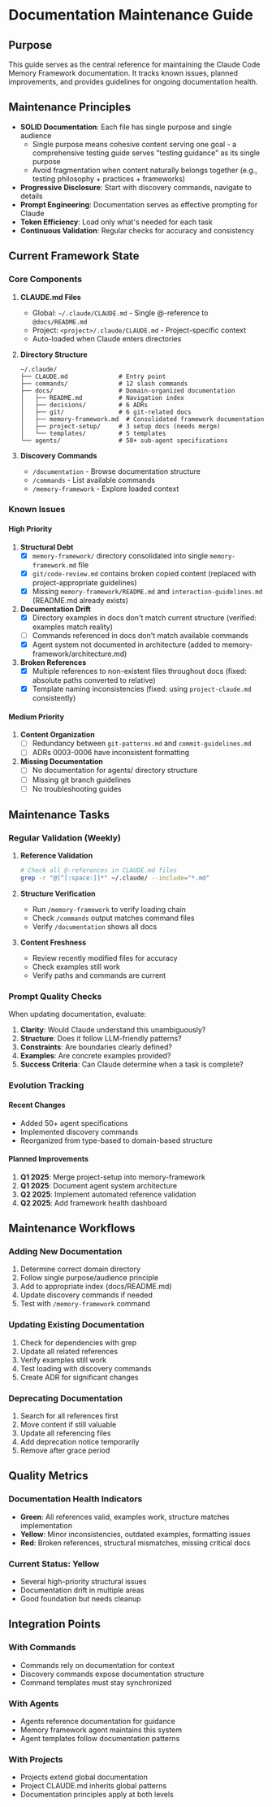 # Documentation Maintenance Guide

## Purpose

This guide serves as the central reference for maintaining the Claude Code Memory Framework documentation. It tracks known issues, planned improvements, and provides guidelines for ongoing documentation health.

## Maintenance Principles

- **SOLID Documentation**: Each file has single purpose and single audience
  - Single purpose means cohesive content serving one goal - a comprehensive testing guide serves "testing guidance" as its single purpose
  - Avoid fragmentation when content naturally belongs together (e.g., testing philosophy + practices + frameworks)
- **Progressive Disclosure**: Start with discovery commands, navigate to details
- **Prompt Engineering**: Documentation serves as effective prompting for Claude
- **Token Efficiency**: Load only what's needed for each task
- **Continuous Validation**: Regular checks for accuracy and consistency

## Current Framework State

### Core Components

1. **CLAUDE.md Files**
   - Global: `~/.claude/CLAUDE.md` - Single @-reference to `@docs/README.md`
   - Project: `<project>/.claude/CLAUDE.md` - Project-specific context
   - Auto-loaded when Claude enters directories

2. **Directory Structure**
   ```
   ~/.claude/
   ├── CLAUDE.md              # Entry point
   ├── commands/              # 12 slash commands
   ├── docs/                  # Domain-organized documentation
   │   ├── README.md          # Navigation index
   │   ├── decisions/         # 6 ADRs
   │   ├── git/               # 6 git-related docs
   │   ├── memory-framework.md  # Consolidated framework documentation
   │   ├── project-setup/     # 3 setup docs (needs merge)
   │   └── templates/         # 5 templates
   └── agents/                # 50+ sub-agent specifications
   ```

3. **Discovery Commands**
   - `/documentation` - Browse documentation structure
   - `/commands` - List available commands
   - `/memory-framework` - Explore loaded context

### Known Issues

#### High Priority

1. **Structural Debt**
   - [x] `memory-framework/` directory consolidated into single `memory-framework.md` file
   - [x] `git/code-review.md` contains broken copied content (replaced with project-appropriate guidelines)
   - [x] Missing `memory-framework/README.md` and `interaction-guidelines.md` (README.md already exists)

2. **Documentation Drift**
   - [x] Directory examples in docs don't match current structure (verified: examples match reality)
   - [ ] Commands referenced in docs don't match available commands
   - [x] Agent system not documented in architecture (added to memory-framework/architecture.md)

3. **Broken References**
   - [x] Multiple references to non-existent files throughout docs (fixed: absolute paths converted to relative)
   - [x] Template naming inconsistencies (fixed: using `project-claude.md` consistently)

#### Medium Priority

1. **Content Organization**
   - [ ] Redundancy between `git-patterns.md` and `commit-guidelines.md`
   - [ ] ADRs 0003-0006 have inconsistent formatting

2. **Missing Documentation**
   - [ ] No documentation for agents/ directory structure
   - [ ] Missing git branch guidelines
   - [ ] No troubleshooting guides

## Maintenance Tasks

### Regular Validation (Weekly)

1. **Reference Validation**
   ```bash
   # Check all @-references in CLAUDE.md files
   grep -r "@[^[:space:]]*" ~/.claude/ --include="*.md"
   ```

2. **Structure Verification**
   - Run `/memory-framework` to verify loading chain
   - Check `/commands` output matches command files
   - Verify `/documentation` shows all docs

3. **Content Freshness**
   - Review recently modified files for accuracy
   - Check examples still work
   - Verify paths and commands are current

### Prompt Quality Checks

When updating documentation, evaluate:

1. **Clarity**: Would Claude understand this unambiguously?
2. **Structure**: Does it follow LLM-friendly patterns?
3. **Constraints**: Are boundaries clearly defined?
4. **Examples**: Are concrete examples provided?
5. **Success Criteria**: Can Claude determine when a task is complete?

### Evolution Tracking

#### Recent Changes
- Added 50+ agent specifications
- Implemented discovery commands
- Reorganized from type-based to domain-based structure

#### Planned Improvements
1. **Q1 2025**: Merge project-setup into memory-framework
2. **Q1 2025**: Document agent system architecture
3. **Q2 2025**: Implement automated reference validation
4. **Q2 2025**: Add framework health dashboard

## Maintenance Workflows

### Adding New Documentation

1. Determine correct domain directory
2. Follow single purpose/audience principle
3. Add to appropriate index (docs/README.md)
4. Update discovery commands if needed
5. Test with `/memory-framework` command

### Updating Existing Documentation

1. Check for dependencies with grep
2. Update all related references
3. Verify examples still work
4. Test loading with discovery commands
5. Create ADR for significant changes

### Deprecating Documentation

1. Search for all references first
2. Move content if still valuable
3. Update all referencing files
4. Add deprecation notice temporarily
5. Remove after grace period

## Quality Metrics

### Documentation Health Indicators

- **Green**: All references valid, examples work, structure matches implementation
- **Yellow**: Minor inconsistencies, outdated examples, formatting issues
- **Red**: Broken references, structural mismatches, missing critical docs

### Current Status: Yellow

- Several high-priority structural issues
- Documentation drift in multiple areas
- Good foundation but needs cleanup

## Integration Points

### With Commands
- Commands rely on documentation for context
- Discovery commands expose documentation structure
- Command templates must stay synchronized

### With Agents
- Agents reference documentation for guidance
- Memory framework agent maintains this system
- Agent templates follow documentation patterns

### With Projects
- Projects extend global documentation
- Project CLAUDE.md inherits global patterns
- Documentation principles apply at both levels